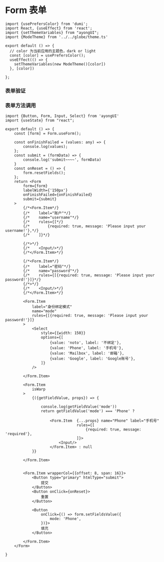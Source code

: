 # Form 表单

```tsx  hideCode=true inline=true
import {usePrefersColor} from 'dumi';
import React, {useEffect} from 'react';
import {setThemeVariables} from "ayongUI";
import {ModeTheme} from '../../globe/theme.ts'

export default () => {
  // color 为当前应用的主题色，dark or light
  const [color] = usePrefersColor();
  useEffect(() => {
    setThemeVariables(new ModeTheme()[color])
  }, [color])

};
```

[//]: # (### 基本使用)

[//]: # ()
[//]: # (```tsx)

[//]: # (import {Modal, Button, Form, Input, Upload, Radio} from 'ayongUI')

[//]: # (import {useState} from "react";)

[//]: # ()
[//]: # (export default &#40;&#41; => {)

[//]: # ()
[//]: # (    const [formLayout, setFormLayout] = useState&#40;'right'&#41;;)

[//]: # (    const [componentDisabled, setComponentDisabled] = useState&#40;false&#41;;)

[//]: # (    const onValuesChange = &#40;{layout}&#41; => {)

[//]: # (        setFormLayout&#40;layout&#41;)

[//]: # (    };)

[//]: # ()
[//]: # (    const submit = &#40;formData&#41; => {)

[//]: # (        console.log&#40;'submit~~~~', formData&#41;)

[//]: # (    })

[//]: # (    return <div style={{width: '588px'}}>)

[//]: # (        <Radio)

[//]: # (            checked={componentDisabled})

[//]: # (            onChange={&#40;checked&#41; => setComponentDisabled&#40;checked&#41;})

[//]: # (        >)

[//]: # (            Form 禁用)

[//]: # (        </Radio>)

[//]: # (        <Form formLayout={formLayout})

[//]: # (              disabled={componentDisabled})

[//]: # (              onValuesChange={onValuesChange})

[//]: # (              submit={submit})

[//]: # (        >)

[//]: # (            <Form.Item)

[//]: # (                label="布局")

[//]: # (                name="layout")

[//]: # (            >)

[//]: # (                <Radio.Group>)

[//]: # (                    <Radio.Button value="left">靠左对齐</Radio.Button>)

[//]: # (                    <Radio.Button value="center">剧中对齐</Radio.Button>)

[//]: # (                    <Radio.Button value="right">靠右对齐</Radio.Button>)

[//]: # (                    <Radio.Button value="vertical">上下布局</Radio.Button>)

[//]: # (                    <Radio.Button value="inline">左右布局</Radio.Button>)

[//]: # (                </Radio.Group>)

[//]: # (            </Form.Item>)

[//]: # (            <Form.Item)

[//]: # (                label="账户")

[//]: # (                name="username")

[//]: # (                rules={[{required: true, message: 'Please input your username!'}, {)

[//]: # (                    maxLength: 2,)

[//]: # (                    message: '超出最大长度显示')

[//]: # (                }]})

[//]: # ()
[//]: # (            >)

[//]: # (                <Input/>)

[//]: # (            </Form.Item>)

[//]: # (            <Form.Item)

[//]: # (                label="密码")

[//]: # (                name="password")

[//]: # (                rules={[{required: true, message: 'Please input your username!'}]})

[//]: # (            >)

[//]: # (                <Input/>)

[//]: # (            </Form.Item>)

[//]: # ()
[//]: # (            <Form.Item)

[//]: # (                label="附件上传")

[//]: # (                name="file")

[//]: # (                style={{height: '80px'}})

[//]: # (                rules={[{required: true, message: 'Please input your username!'}]})

[//]: # (            >)

[//]: # (                <Upload maxCount={2}/>)

[//]: # (            </Form.Item>)

[//]: # (            <Form.Item)

[//]: # (                label="是否跨越")

[//]: # (                name="cors")

[//]: # (                rules={[{required: true, message: 'Please input your username!'}]})

[//]: # (            >)

[//]: # (                <Radio/>)

[//]: # (            </Form.Item>)

[//]: # (            <Form.Item wrapperCol={{offset: 8, span: 16}}>)

[//]: # (                <Button type="primary" htmlType="submit">)

[//]: # (                    Submit)

[//]: # (                </Button>)

[//]: # ()
[//]: # (            </Form.Item>)

[//]: # (        </Form>)

[//]: # ()
[//]: # ()
[//]: # (    </div>)

[//]: # ()
[//]: # (})

[//]: # ()
[//]: # (```)



### 表单验证

[//]: # (```tsx)

[//]: # (import {Modal, Button, Form, Input, Upload, Radio} from 'ayongUI')

[//]: # (import {useState} from "react";)

[//]: # ()
[//]: # (export default &#40;&#41; => {)

[//]: # (    const [form] = Form.useForm&#40;&#41;;)

[//]: # ()
[//]: # (    const onFinishFailed = &#40;values: any&#41; => {)

[//]: # (        console.log&#40;values&#41;;)

[//]: # (    };)

[//]: # (    const submit = &#40;formData&#41; => {)

[//]: # (        console.log&#40;'submit~~~~', formData&#41;)

[//]: # (    })

[//]: # (  )
[//]: # (    return <Form)

[//]: # (        form={form})

[//]: # (        initialValues={{username: 'ayong'}})

[//]: # (        onFinishFailed={onFinishFailed})

[//]: # (        submit={submit})

[//]: # (    >)

[//]: # ()
[//]: # (        <Form.Item)

[//]: # (            label="自定义校验")

[//]: # (            name="diy")

[//]: # (            rules={[)

[//]: # (                {)

[//]: # (                    validator: &#40;name, value&#41; => {)

[//]: # (                        const regex = /^&#40;https?:\/\/&#41;/i;)

[//]: # (                        if &#40;!regex.test&#40;value&#41;&#41; {)

[//]: # (                            return Promise.reject&#40;'请输入正确的http 或者https协议的url'&#41;;)

[//]: # (                        })

[//]: # (                        return Promise.resolve&#40;&#41;;)

[//]: # (                    })

[//]: # (                },)

[//]: # ()
[//]: # (            ]}>)

[//]: # (            <Input/>)

[//]: # (        </Form.Item>)

[//]: # ()
[//]: # (        <Form.Item)

[//]: # (            label="账户")

[//]: # (            name="username")

[//]: # (            rules={[)

[//]: # (                {required: true, message: 'Please input your username!'},)

[//]: # (                {)

[//]: # (                    maxLength: 7,)

[//]: # (                    message: '超出最大长度显示')

[//]: # (                })

[//]: # (            ]})

[//]: # ()
[//]: # (        >)

[//]: # (            <Input/>)

[//]: # (        </Form.Item>)

[//]: # (        <Form.Item)

[//]: # (            label="密码")

[//]: # (            name="password")

[//]: # (            rules={[{required: true, message: 'Please input your password!'}]})

[//]: # (        >)

[//]: # (            <Input/>)

[//]: # (        </Form.Item>)

[//]: # ()
[//]: # (        <Form.Item)

[//]: # (            label="是否跨越")

[//]: # (            name="cors")

[//]: # (            rules={[{required: true, message: 'Please input your cors!'}]})

[//]: # (        >)

[//]: # (            <Radio/>)

[//]: # (        </Form.Item>)

[//]: # (        <Form.Item wrapperCol={{offset: 8, span: 16}}>)

[//]: # (            <Button type="primary" htmlType="submit">)

[//]: # (                提交)

[//]: # (            </Button>)

[//]: # ()
[//]: # (        </Form.Item>)

[//]: # (    </Form>)

[//]: # ()
[//]: # (})

[//]: # (```)

### 表单方法调用


```tsx
import {Button, Form, Input, Select} from 'ayongUI'
import {useState} from "react";

export default () => {
    const [form] = Form.useForm();

    const onFinishFailed = (values: any) => {
        console.log(values);
    };
    const submit = (formData) => {
        console.log('submit~~~~', formData)
    }
    const onReset = () => {
        form.resetFields();
    };
    return <Form
        form={form}
        labelWidth={'150px'}
        onFinishFailed={onFinishFailed}
        submit={submit}
    >
        {/*<Form.Item*/}
        {/*    label="账户"*/}
        {/*    name="username"*/}
        {/*    rules={[*/}
        {/*        {required: true, message: 'Please input your username!'},*/}
        {/*    ]}*/}

        {/*>*/}
        {/*    <Input/>*/}
        {/*</Form.Item>*/}

        {/*<Form.Item*/}
        {/*    label="密码"*/}
        {/*    name="password"*/}
        {/*    rules={[{required: true, message: 'Please input your password!'}]}*/}
        {/*>*/}
        {/*    <Input/>*/}
        {/*</Form.Item>*/}

        <Form.Item
            label="身份绑定模式"
            name="mode"
            rules={[{required: true, message: 'Please input your password!'}]}
        >
            <Select
                style={{width: 150}}
                options={[
                    {value: 'noto', label: '不绑定'},
                    {value: 'Phone', label: '手机号'},
                    {value: 'Mailbox', label: '邮箱'},
                    {value: 'Google', label: 'Google账号'},
                ]}
            />

        </Form.Item>

        <Form.Item
            isWarp
        >
            {({getFieldValue, props}) => {

                console.log(getFieldValue('mode'))
                return getFieldValue('mode') === 'Phone' ?

                    <Form.Item  {...props} name="Phone" label="手机号"
                                rules={[
                                    {required: true, message: 'required'},
                                ]}>
                        <Input/>
                    </Form.Item> : null
            }}

        </Form.Item>


        <Form.Item wrapperCol={{offset: 8, span: 16}}>
            <Button type="primary" htmlType="submit">
                提交
            </Button>
            <Button onClick={onReset}>
                重置
            </Button>

            <Button
                onClick={() => form.setFieldsValue({
                    mode: 'Phone',
                })}>
                填充
            </Button>

        </Form.Item>
    </Form>

}
```

[//]: # (### 字段监听 hook useWatch)

[//]: # (useWatch 允许你监听字段变化，同时仅当该字段变化时重新渲染)

[//]: # (```tsx)

[//]: # (import React, {useState, useEffect, useRef, useLayoutEffect} from 'react';)

[//]: # (import {Modal, Button, Form, Input, Upload, Radio} from 'ayongUI')

[//]: # ()
[//]: # (export default &#40;&#41; => {)

[//]: # (    // const [form] = Form.useForm<{ name: string; age: number }>&#40;&#41;;)

[//]: # (    const nameValue = Form.useWatch&#40;'name'&#41;;)

[//]: # ()
[//]: # (    const customValue = Form.useWatch&#40;&#40;values&#41; => `name: ${values.name || ''}`&#41;;)

[//]: # ()
[//]: # (    return &#40;)

[//]: # (        <>)

[//]: # (            <Form layout="vertical">)

[//]: # (                <Form.Item name="name" label="Name &#40;Watch to trigger rerender&#41;">)

[//]: # (                    <Input/>)

[//]: # (                </Form.Item>)

[//]: # (                <Form.Item name="age" label="Age &#40;Not Watch&#41;">)

[//]: # (                    <Input/>)

[//]: # (                </Form.Item>)

[//]: # (            </Form>)

[//]: # ()
[//]: # (            <div>Name Value: {nameValue}</div>)

[//]: # (            <div>Custom Value: {customValue}</div>)

[//]: # (        </>)

[//]: # (    &#41;;)

[//]: # (};)

[//]: # ()
[//]: # (```)
